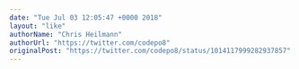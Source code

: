 ```yaml
---
date: "Tue Jul 03 12:05:47 +0000 2018"
layout: "like"
authorName: "Chris Heilmann"
authorUrl: "https://twitter.com/codepo8"
originalPost: "https://twitter.com/codepo8/status/1014117999282937857"
---
```


